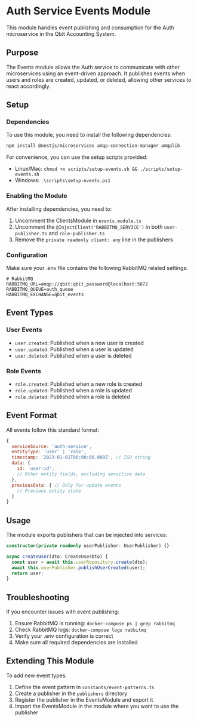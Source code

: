 # Auth Service Events Module

This module handles event publishing and consumption for the Auth microservice in the Qbit Accounting System.

## Purpose

The Events module allows the Auth service to communicate with other microservices using an event-driven approach. It publishes events when users and roles are created, updated, or deleted, allowing other services to react accordingly.

## Setup

### Dependencies

To use this module, you need to install the following dependencies:

```bash
npm install @nestjs/microservices amqp-connection-manager amqplib
```

For convenience, you can use the setup scripts provided:

- Linux/Mac: `chmod +x scripts/setup-events.sh && ./scripts/setup-events.sh`
- Windows: `.\scripts\setup-events.ps1`

### Enabling the Module

After installing dependencies, you need to:

1. Uncomment the ClientsModule in `events.module.ts`
2. Uncomment the `@InjectClient('RABBITMQ_SERVICE')` in both `user-publisher.ts` and `role-publisher.ts`
3. Remove the `private readonly client: any` line in the publishers

### Configuration

Make sure your .env file contains the following RabbitMQ related settings:

```
# RabbitMQ
RABBITMQ_URL=amqp://qbit:qbit_password@localhost:5672
RABBITMQ_QUEUE=auth_queue
RABBITMQ_EXCHANGE=qbit_events
```

## Event Types

### User Events

- `user.created`: Published when a new user is created
- `user.updated`: Published when a user is updated
- `user.deleted`: Published when a user is deleted

### Role Events

- `role.created`: Published when a new role is created
- `role.updated`: Published when a role is updated
- `role.deleted`: Published when a role is deleted

## Event Format

All events follow this standard format:

```javascript
{
  serviceSource: 'auth-service',
  entityType: 'user' | 'role',
  timestamp: '2023-01-01T00:00:00.000Z', // ISO string
  data: {
    id: 'user-id',
    // Other entity fields, excluding sensitive data
  },
  previousData: { // Only for update events
    // Previous entity state
  }
}
```

## Usage

The module exports publishers that can be injected into services:

```typescript
constructor(private readonly userPublisher: UserPublisher) {}

async createUser(dto: CreateUserDto) {
  const user = await this.userRepository.create(dto);
  await this.userPublisher.publishUserCreated(user);
  return user;
}
```

## Troubleshooting

If you encounter issues with event publishing:

1. Ensure RabbitMQ is running: `docker-compose ps | grep rabbitmq`
2. Check RabbitMQ logs: `docker-compose logs rabbitmq`
3. Verify your .env configuration is correct
4. Make sure all required dependencies are installed

## Extending This Module

To add new event types:

1. Define the event pattern in `constants/event-patterns.ts`
2. Create a publisher in the `publishers` directory
3. Register the publisher in the EventsModule and export it
4. Import the EventsModule in the module where you want to use the publisher 